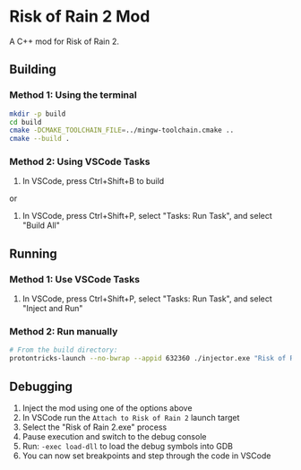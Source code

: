 # Risk of Rain 2 Mod

A C++ mod for Risk of Rain 2.

## Building

### Method 1: Using the terminal
```bash
mkdir -p build
cd build
cmake -DCMAKE_TOOLCHAIN_FILE=../mingw-toolchain.cmake ..
cmake --build .
```

### Method 2: Using VSCode Tasks
1. In VSCode, press Ctrl+Shift+B to build

or

1. In VSCode, press Ctrl+Shift+P, select "Tasks: Run Task", and select "Build All"

## Running

### Method 1: Use VSCode Tasks
1. In VSCode, press Ctrl+Shift+P, select "Tasks: Run Task", and select "Inject and Run"

### Method 2: Run manually 
```bash
# From the build directory:
protontricks-launch --no-bwrap --appid 632360 ./injector.exe "Risk of Rain 2.exe" "Z:/path/to/RoR2Mod.dll"
```

## Debugging

1. Inject the mod using one of the options above
2. In VSCode run the `Attach to Risk of Rain 2` launch target
3. Select the "Risk of Rain 2.exe" process
4. Pause execution and switch to the debug console
5. Run: `-exec load-dll` to load the debug symbols into GDB
6. You can now set breakpoints and step through the code in VSCode